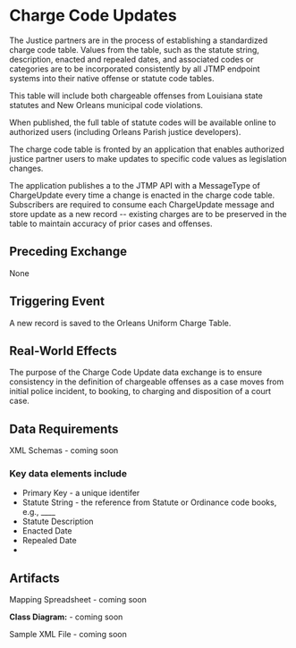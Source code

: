 # Charge Code Updates

The Justice partners are in the process of establishing a standardized charge code table. Values from the table, such as the statute string, description, enacted and repealed dates, and associated codes or categories are to be incorporated consistently by all JTMP endpoint systems into their native offense or statute code tables.  

This table will include both chargeable offenses from Louisiana state statutes and New Orleans municipal code violations.

When published, the full table of statute codes will be available online to authorized users (including Orleans Parish justice developers).

The charge code table is fronted by an application that enables authorized justice partner users to make updates to specific code values as legislation changes.

The application publishes a to the JTMP API with a MessageType of ChargeUpdate every time a change is enacted in the charge code table. Subscribers are required to consume each ChargeUpdate message and store update as a new record -- existing charges are to be preserved in the table to maintain accuracy of prior cases and offenses.

## Preceding Exchange

None

## Triggering Event

A new record is saved to the Orleans Uniform Charge Table.  

## Real-World Effects

The purpose of the Charge Code Update data exchange is to ensure consistency in the definition of chargeable offenses as a case moves from initial police incident, to booking, to charging and disposition of a court case.  

## Data Requirements

XML Schemas - coming soon

### Key data elements include

- Primary Key - a unique identifer
- Statute String - the reference from Statute or Ordinance code books, e.g., ____
- Statute Description
- Enacted Date
- Repealed Date
-

## Artifacts

Mapping Spreadsheet - coming soon

**Class Diagram:** - coming soon

Sample XML File - coming soon
